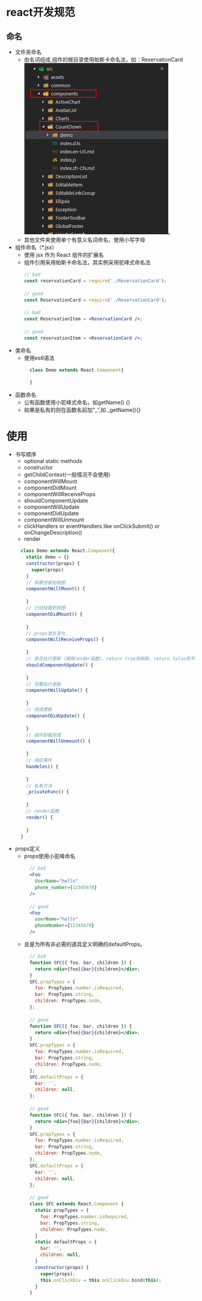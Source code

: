 # react开发规范
## 命名
* 文件夹命名
    * 由名词组成,组件的根目录使用帕斯卡命名法，如：ReservationCard![image](../image/folder.png)。
    * 其他文件夹使用单个有意义名词命名，使用小写字母
* 组件命名（*.jsx）
  * 使用 jsx 作为 React 组件的扩展名
  * 组件引用采用帕斯卡命名法，其实例采用驼峰式命名法
    ```jsx
    // bad
    const reservationCard = require('./ReservationCard');

    // good
    const ReservationCard = require('./ReservationCard');

    // bad
    const ReservationItem = <ReservationCard />;

    // good
    const reservationItem = <ReservationCard />;
    ```
* 类命名
  * 使用es6语法
    ```jsx
      class Demo extends React.Component{

      }
    ```
* 函数命名
    * 公有函数使用小驼峰式命名，如getName() {}
    * 如果是私有的则在函数名前加“_”,如 _getName(){}
# 使用
  * 书写顺序
    * optional static methods
    * constructor
    * getChildContext(一般情况不会使用)
    * componentWillMount
    * componentDidMount
    * componentWillReceiveProps
    * shouldComponentUpdate
    * componentWillUpdate
    * componentDidUpdate
    * componentWillUnmount
    * clickHandlers or eventHandlers like onClickSubmit() or onChangeDescription()
    * render
    ```jsx
      class Demo extends React.Component{
        static demo = {}
        constructor(props) {
          super(props)
        }
        // 将要挂载到视图
        componentWillMount() {
          
        }
        // 已经挂载到视图
        componentDidMount() {

        }
        // props发生变化
        componentWillReceiveProps() {

        }
        // 是否执行更新（调用render函数），return true则刷新，return false则不进行刷新
        shouldComponentUpdate() {

        }
        // 将要执行更新
        componentWillUpdate() {
          
        }
        // 完成更新
        componentDidUpdate() {
          
        }
        // 组件卸载完成 
        componentWillUnmount() {

        }
        // 响应事件
        handeles() {

        }
        // 私有方法
        _privateFunc() {

        }
        // render函数
        render() {

        }
      }
    ```
  * props定义
    * props使用小驼峰命名
      ```jsx
        // bad
        <Foo
          UserName="hello"
          phone_number={12345678}
        />

        // good
        <Foo
          userName="hello"
          phoneNumber={12345678}
        />
      ```
    * 总是为所有非必需的道具定义明确的defaultProps。
      ```jsx
        // bad
        function SFC({ foo, bar, children }) {
          return <div>{foo}{bar}{children}</div>;
        }
        SFC.propTypes = {
          foo: PropTypes.number.isRequired,
          bar: PropTypes.string,
          children: PropTypes.node,
        };

        // good
        function SFC({ foo, bar, children }) {
          return <div>{foo}{bar}{children}</div>;
        }
        SFC.propTypes = {
          foo: PropTypes.number.isRequired,
          bar: PropTypes.string,
          children: PropTypes.node,
        };
        SFC.defaultProps = {
          bar: '',
          children: null,
        };

        // good
        function SFC({ foo, bar, children }) {
          return <div>{foo}{bar}{children}</div>;
        }
        SFC.propTypes = {
          foo: PropTypes.number.isRequired,
          bar: PropTypes.string,
          children: PropTypes.node,
        };
        SFC.defaultProps = {
          bar: '',
          children: null,
        };

        // good
        class SFC extends React.Component {
          static propTypes = {
            foo: PropTypes.number.isRequired,
            bar: PropTypes.string,
            children: PropTypes.node,
          }
          static defaultProps = {
            bar: '',
            children: null,
          }
          constructor(props) {
            super(props);
            this.onClickDiv = this.onClickDiv.bind(this);
          }
        }
      ```
